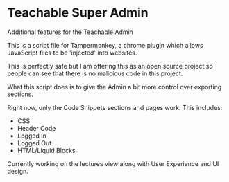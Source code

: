# Teachable Super Admin 

Additional features for the Teachable Admin

This is a script file for Tampermonkey, a chrome plugin which allows JavaScript files to be 'injected' into websites.

This is perfectly safe but I am offering this as an open source project so people can see that there is no malicious code in this project.

What this script does is to give the Admin a bit more control over exporting sections.

Right now, only the Code Snippets sections and pages work. This includes:

* CSS
* Header Code
* Logged In
* Logged Out
* HTML/Liquid Blocks

Currently working on the lectures view along with User Experience and UI design.